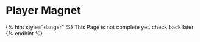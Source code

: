 # Player Magnet

{% hint style="danger" %}
This Page is not complete yet. check back later
{% endhint %}

